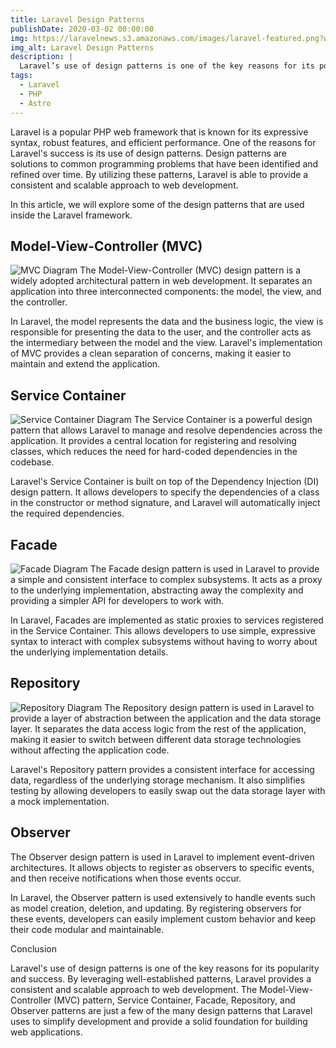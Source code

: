```yaml
---
title: Laravel Design Patterns
publishDate: 2020-03-02 00:00:00
img: https://laravelnews.s3.amazonaws.com/images/laravel-featured.png?w=1366&h=683&q=90&auto=format&fit=crop
img_alt: Laravel Design Patterns
description: |
  Laravel’s use of design patterns is one of the key reasons for its popularity and success. By leveraging well-established patterns, Laravel provides a consistent and scalable approach to web development. 
tags:
  - Laravel
  - PHP
  - Astro
---
```



Laravel is a popular PHP web framework that is known for its expressive syntax, robust features, and efficient performance. One of the reasons for Laravel's success is its use of design patterns. Design patterns are solutions to common programming problems that have been identified and refined over time. By utilizing these patterns, Laravel is able to provide a consistent and scalable approach to web development.

In this article, we will explore some of the design patterns that are used inside the Laravel framework.

## Model-View-Controller (MVC)
![MVC Diagram](https://www.freecodecamp.org/news/content/images/size/w2000/2021/04/BG.png)
The Model-View-Controller (MVC) design pattern is a widely adopted architectural pattern in web development. It separates an application into three interconnected components: the model, the view, and the controller.

In Laravel, the model represents the data and the business logic, the view is responsible for presenting the data to the user, and the controller acts as the intermediary between the model and the view. Laravel's implementation of MVC provides a clean separation of concerns, making it easier to maintain and extend the application.

## Service Container
![Service Container Diagram](https://i.ytimg.com/vi/TQGq6k8HQk4/maxresdefault.jpg)
The Service Container is a powerful design pattern that allows Laravel to manage and resolve dependencies across the application. It provides a central location for registering and resolving classes, which reduces the need for hard-coded dependencies in the codebase.

Laravel's Service Container is built on top of the Dependency Injection (DI) design pattern. It allows developers to specify the dependencies of a class in the constructor or method signature, and Laravel will automatically inject the required dependencies.

## Facade
![Facade Diagram](https://www.tutorialspoint.com/design_pattern/images/facade_pattern_uml_diagram.jpg)
The Facade design pattern is used in Laravel to provide a simple and consistent interface to complex subsystems. It acts as a proxy to the underlying implementation, abstracting away the complexity and providing a simpler API for developers to work with.

In Laravel, Facades are implemented as static proxies to services registered in the Service Container. This allows developers to use simple, expressive syntax to interact with complex subsystems without having to worry about the underlying implementation details.

## Repository
![Repository Diagram](https://dotnettutorials.net/wp-content/uploads/2018/07/Without-Using-Repository-Design-Pattern-in-C.png)
The Repository design pattern is used in Laravel to provide a layer of abstraction between the application and the data storage layer. It separates the data access logic from the rest of the application, making it easier to switch between different data storage technologies without affecting the application code.

Laravel's Repository pattern provides a consistent interface for accessing data, regardless of the underlying storage mechanism. It also simplifies testing by allowing developers to easily swap out the data storage layer with a mock implementation.

## Observer
The Observer design pattern is used in Laravel to implement event-driven architectures. It allows objects to register as observers to specific events, and then receive notifications when those events occur.

In Laravel, the Observer pattern is used extensively to handle events such as model creation, deletion, and updating. By registering observers for these events, developers can easily implement custom behavior and keep their code modular and maintainable.

Conclusion

Laravel's use of design patterns is one of the key reasons for its popularity and success. By leveraging well-established patterns, Laravel provides a consistent and scalable approach to web development. The Model-View-Controller (MVC) pattern, Service Container, Facade, Repository, and Observer patterns are just a few of the many design patterns that Laravel uses to simplify development and provide a solid foundation for building web applications.

